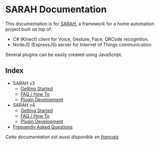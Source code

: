# SARAH Documentation

This documentation is for [SARAH](http://encausse.wordpress.com/s-a-r-a-h/), a framework for a home automation project built on top of:

 * C# (Kinect) client for Voice, Gesture, Face, QRCode recognition.
 * NodeJS (ExpressJS) server for Internet of Things communication

Several plugins can be easily created using JavaScript.

## Index

- SARAH v3
  - [Getting Started](getting_started_v3)
  - [FAQ / How To](faq_v3)
  - [Plugin Development](plugin_dev_v3)
- SARAH v4
  - [Getting Started](getting_started_v4)
  - [FAQ / How To](faq_v4)
  - [Plugin Development](plugin_dev_v4)
- [Frequently Asked Questions](faq)

_Cette documentation est aussi disponible en [français](&lang=fr)_
